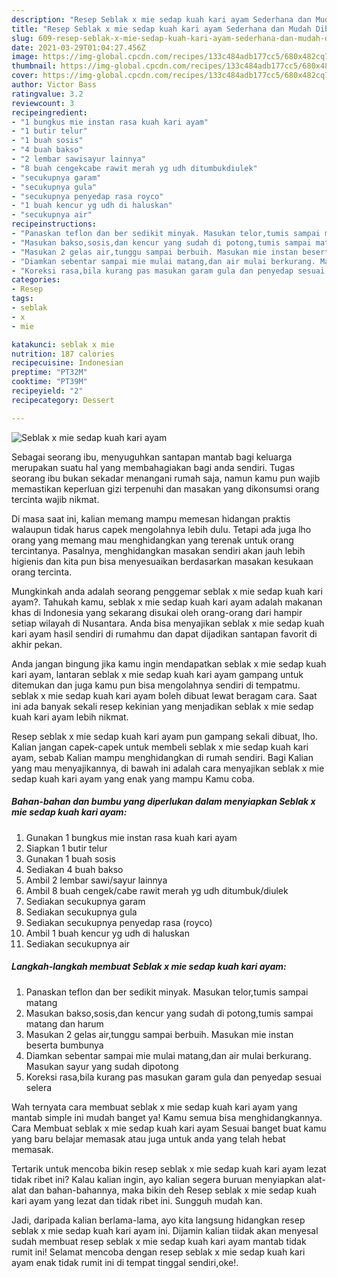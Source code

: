 ```yaml
---
description: "Resep Seblak x mie sedap kuah kari ayam Sederhana dan Mudah Dibuat"
title: "Resep Seblak x mie sedap kuah kari ayam Sederhana dan Mudah Dibuat"
slug: 609-resep-seblak-x-mie-sedap-kuah-kari-ayam-sederhana-dan-mudah-dibuat
date: 2021-03-29T01:04:27.456Z
image: https://img-global.cpcdn.com/recipes/133c484adb177cc5/680x482cq70/seblak-x-mie-sedap-kuah-kari-ayam-foto-resep-utama.jpg
thumbnail: https://img-global.cpcdn.com/recipes/133c484adb177cc5/680x482cq70/seblak-x-mie-sedap-kuah-kari-ayam-foto-resep-utama.jpg
cover: https://img-global.cpcdn.com/recipes/133c484adb177cc5/680x482cq70/seblak-x-mie-sedap-kuah-kari-ayam-foto-resep-utama.jpg
author: Victor Bass
ratingvalue: 3.2
reviewcount: 3
recipeingredient:
- "1 bungkus mie instan rasa kuah kari ayam"
- "1 butir telur"
- "1 buah sosis"
- "4 buah bakso"
- "2 lembar sawisayur lainnya"
- "8 buah cengekcabe rawit merah yg udh ditumbukdiulek"
- "secukupnya garam"
- "secukupnya gula"
- "secukupnya penyedap rasa royco"
- "1 buah kencur yg udh di haluskan"
- "secukupnya air"
recipeinstructions:
- "Panaskan teflon dan ber sedikit minyak. Masukan telor,tumis sampai matang"
- "Masukan bakso,sosis,dan kencur yang sudah di potong,tumis sampai matang dan harum"
- "Masukan 2 gelas air,tunggu sampai berbuih. Masukan mie instan beserta bumbunya"
- "Diamkan sebentar sampai mie mulai matang,dan air mulai berkurang. Masukan sayur yang sudah dipotong"
- "Koreksi rasa,bila kurang pas masukan garam gula dan penyedap sesuai selera"
categories:
- Resep
tags:
- seblak
- x
- mie

katakunci: seblak x mie 
nutrition: 187 calories
recipecuisine: Indonesian
preptime: "PT32M"
cooktime: "PT39M"
recipeyield: "2"
recipecategory: Dessert

---
```



![Seblak x mie sedap kuah kari ayam](https://img-global.cpcdn.com/recipes/133c484adb177cc5/680x482cq70/seblak-x-mie-sedap-kuah-kari-ayam-foto-resep-utama.jpg)

Sebagai seorang ibu, menyuguhkan santapan mantab bagi keluarga merupakan suatu hal yang membahagiakan bagi anda sendiri. Tugas seorang ibu bukan sekadar menangani rumah saja, namun kamu pun wajib memastikan keperluan gizi terpenuhi dan masakan yang dikonsumsi orang tercinta wajib nikmat.

Di masa  saat ini, kalian memang mampu memesan hidangan praktis walaupun tidak harus capek mengolahnya lebih dulu. Tetapi ada juga lho orang yang memang mau menghidangkan yang terenak untuk orang tercintanya. Pasalnya, menghidangkan masakan sendiri akan jauh lebih higienis dan kita pun bisa menyesuaikan berdasarkan masakan kesukaan orang tercinta. 



Mungkinkah anda adalah seorang penggemar seblak x mie sedap kuah kari ayam?. Tahukah kamu, seblak x mie sedap kuah kari ayam adalah makanan khas di Indonesia yang sekarang disukai oleh orang-orang dari hampir setiap wilayah di Nusantara. Anda bisa menyajikan seblak x mie sedap kuah kari ayam hasil sendiri di rumahmu dan dapat dijadikan santapan favorit di akhir pekan.

Anda jangan bingung jika kamu ingin mendapatkan seblak x mie sedap kuah kari ayam, lantaran seblak x mie sedap kuah kari ayam gampang untuk ditemukan dan juga kamu pun bisa mengolahnya sendiri di tempatmu. seblak x mie sedap kuah kari ayam boleh dibuat lewat beragam cara. Saat ini ada banyak sekali resep kekinian yang menjadikan seblak x mie sedap kuah kari ayam lebih nikmat.

Resep seblak x mie sedap kuah kari ayam pun gampang sekali dibuat, lho. Kalian jangan capek-capek untuk membeli seblak x mie sedap kuah kari ayam, sebab Kalian mampu menghidangkan di rumah sendiri. Bagi Kalian yang mau menyajikannya, di bawah ini adalah cara menyajikan seblak x mie sedap kuah kari ayam yang enak yang mampu Kamu coba.

<!--inarticleads1-->

##### Bahan-bahan dan bumbu yang diperlukan dalam menyiapkan Seblak x mie sedap kuah kari ayam:

1. Gunakan 1 bungkus mie instan rasa kuah kari ayam
1. Siapkan 1 butir telur
1. Gunakan 1 buah sosis
1. Sediakan 4 buah bakso
1. Ambil 2 lembar sawi/sayur lainnya
1. Ambil 8 buah cengek/cabe rawit merah yg udh ditumbuk/diulek
1. Sediakan secukupnya garam
1. Sediakan secukupnya gula
1. Sediakan secukupnya penyedap rasa (royco)
1. Ambil 1 buah kencur yg udh di haluskan
1. Sediakan secukupnya air




<!--inarticleads2-->

##### Langkah-langkah membuat Seblak x mie sedap kuah kari ayam:

1. Panaskan teflon dan ber sedikit minyak. Masukan telor,tumis sampai matang
1. Masukan bakso,sosis,dan kencur yang sudah di potong,tumis sampai matang dan harum
1. Masukan 2 gelas air,tunggu sampai berbuih. Masukan mie instan beserta bumbunya
1. Diamkan sebentar sampai mie mulai matang,dan air mulai berkurang. Masukan sayur yang sudah dipotong
1. Koreksi rasa,bila kurang pas masukan garam gula dan penyedap sesuai selera




Wah ternyata cara membuat seblak x mie sedap kuah kari ayam yang mantab simple ini mudah banget ya! Kamu semua bisa menghidangkannya. Cara Membuat seblak x mie sedap kuah kari ayam Sesuai banget buat kamu yang baru belajar memasak atau juga untuk anda yang telah hebat memasak.

Tertarik untuk mencoba bikin resep seblak x mie sedap kuah kari ayam lezat tidak ribet ini? Kalau kalian ingin, ayo kalian segera buruan menyiapkan alat-alat dan bahan-bahannya, maka bikin deh Resep seblak x mie sedap kuah kari ayam yang lezat dan tidak ribet ini. Sungguh mudah kan. 

Jadi, daripada kalian berlama-lama, ayo kita langsung hidangkan resep seblak x mie sedap kuah kari ayam ini. Dijamin kalian tiidak akan menyesal sudah membuat resep seblak x mie sedap kuah kari ayam mantab tidak rumit ini! Selamat mencoba dengan resep seblak x mie sedap kuah kari ayam enak tidak rumit ini di tempat tinggal sendiri,oke!.

